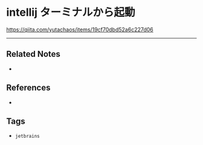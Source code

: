 # intellij ターミナルから起動
https://qiita.com/yutachaos/items/19cf70dbd52a6c227d06

---
## Related Notes
- 

## References
- 

## Tags
- `jetbrains`
